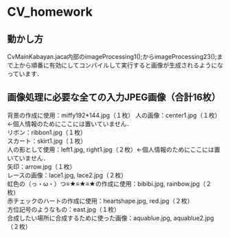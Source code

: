 # CV_homework

## 動かし方
CvMainKabayan.jaca内部のimageProcessing1();からimageProcessing23();まで上から順番に有効にしてコンパイルして実行すると画像が生成されるようになっています．

## 画像処理に必要な全ての入力JPEG画像（合計16枚）
背景の作成に使用：miffy192*144.jpg（１枚）
人の画像：center1.jpg（１枚）←個人情報のためにここには置いていません．  
リボン：ribbon1.jpg（１枚）  
スカート：skirt1.jpg（１枚）  
人の影として使用：left1.jpg, right1.jpg（２枚）←個人情報のためにここには置いていません．  
矢印：arrow.jpg（１枚）  
レースの画像：lace1.jpg, lace2.jpg（２枚）  
虹色の（っ・ω・）つ≡★≡★≡★の作成に使用：bibibi.jpg, rainbow.jpg（２枚）  
赤チェックのハートの作成に使用：heartshape.jpg, red.jpg（２枚）  
方位記号のようなもの：east.jpg（１枚）  
合成したい場所に合成するために使った画像：aquablue.jpg, aquablue2.jpg（２枚）
